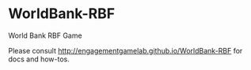 # WorldBank-RBF
World Bank RBF Game

Please consult http://engagementgamelab.github.io/WorldBank-RBF for docs and how-tos.
